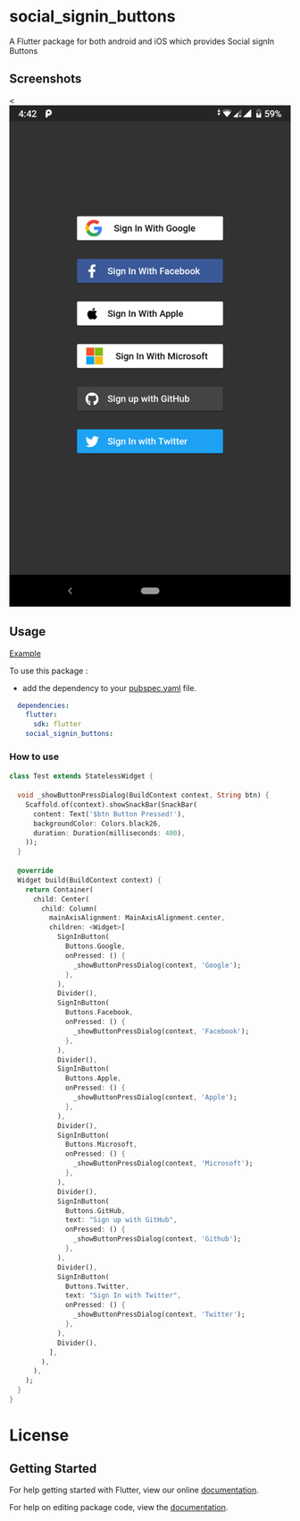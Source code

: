 # social_signin_buttons

A  Flutter package for both android and iOS which provides Social signIn Buttons

## Screenshots

<![Image](screenshots/ss.png)
## Usage

[Example]()

To use this package :

* add the dependency to your [pubspec.yaml]() file.

```yaml
  dependencies:
    flutter:
      sdk: flutter
    social_signin_buttons:
```

### How to use

```dart
class Test extends StatelessWidget {
 
  void _showButtonPressDialog(BuildContext context, String btn) {
    Scaffold.of(context).showSnackBar(SnackBar(
      content: Text('$btn Button Pressed!'),
      backgroundColor: Colors.black26,
      duration: Duration(milliseconds: 400),
    ));
  }

  @override
  Widget build(BuildContext context) {
    return Container(
      child: Center(
        child: Column(
          mainAxisAlignment: MainAxisAlignment.center,
          children: <Widget>[
            SignInButton(
              Buttons.Google,
              onPressed: () {
                _showButtonPressDialog(context, 'Google');
              },
            ),
            Divider(),
            SignInButton(
              Buttons.Facebook,
              onPressed: () {
                _showButtonPressDialog(context, 'Facebook');
              },
            ),
            Divider(),
            SignInButton(
              Buttons.Apple,
              onPressed: () {
                _showButtonPressDialog(context, 'Apple');
              },
            ),
            Divider(),
            SignInButton(
              Buttons.Microsoft,
              onPressed: () {
                _showButtonPressDialog(context, 'Microsoft');
              },
            ),
            Divider(),
            SignInButton(
              Buttons.GitHub,
              text: "Sign up with GitHub",
              onPressed: () {
                _showButtonPressDialog(context, 'Github');
              },
            ),
            Divider(),
            SignInButton(
              Buttons.Twitter,
              text: "Sign In with Twitter",
              onPressed: () {
                _showButtonPressDialog(context, 'Twitter');
              },
            ),
            Divider(),
          ],
        ),
      ),
    );
  }
}

```


# License

    


## Getting Started

For help getting started with Flutter, view our online [documentation](https://flutter.io/).

For help on editing package code, view the [documentation](https://flutter.io/developing-packages/).